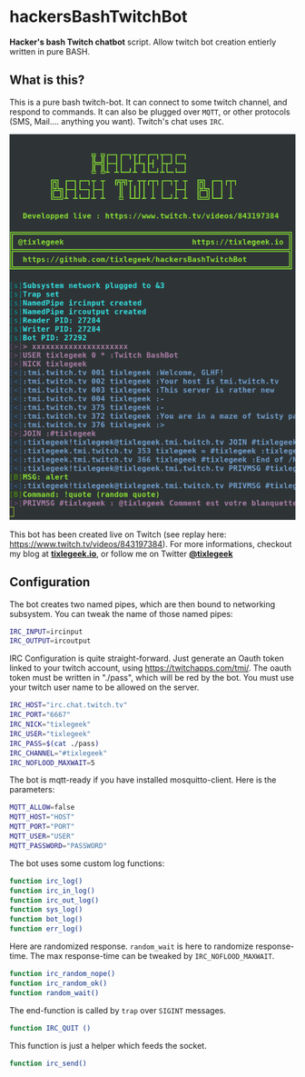# hackersBashTwitchBot
**Hacker's bash Twitch chatbot** script. Allow twitch bot creation entierly written in pure BASH.

## What is this?

This is a pure bash twitch-bot. It can connect to some twitch channel, and respond to commands. It can also be plugged over ```MQTT```, or other protocols (SMS, Mail.... anything you want). Twitch's chat uses ```IRC```.

![cap](README.assets/cap.png)

This bot has been created live on Twitch (see replay here: https://www.twitch.tv/videos/843197384). For more informations, checkout my blog at [**tixlegeek.io**](https://tixlegeek.io), or follow me on Twitter [**@tixlegeek**](https://twitter.com/tixlegeek)

## Configuration

The bot creates two named pipes, which are then bound to networking subsystem. You can tweak the name of those named pipes:
```bash
IRC_INPUT=ircinput
IRC_OUTPUT=ircoutput
```
IRC Configuration is quite straight-forward. Just generate an Oauth token linked to your twitch account, using https://twitchapps.com/tmi/.
The oauth token must be written in "./pass", which will be red by the bot. You must use your twitch user name to be allowed on the server.
```bash
IRC_HOST="irc.chat.twitch.tv"
IRC_PORT="6667"
IRC_NICK="tixlegeek"
IRC_USER="tixlegeek"
IRC_PASS=$(cat ./pass)
IRC_CHANNEL="#tixlegeek"
IRC_NOFLOOD_MAXWAIT=5
```

The bot is mqtt-ready if you have installed mosquitto-client. Here is the parameters:
```bash
MQTT_ALLOW=false
MQTT_HOST="HOST"
MQTT_PORT="PORT"
MQTT_USER="USER"
MQTT_PASSWORD="PASSWORD"
```
The bot uses some custom log functions:
```bash
function irc_log()
function irc_in_log()
function irc_out_log()
function sys_log()
function bot_log()
function err_log()
```
Here are randomized response. ```random_wait``` is here to randomize response-time. The max response-time can be tweaked by ```IRC_NOFLOOD_MAXWAIT```.
```bash
function irc_random_nope()
function irc_random_ok()
function random_wait()
```
The end-function is called by ```trap``` over ```SIGINT``` messages.
```bash
function IRC_QUIT ()
```
This function is just a helper which feeds the socket.
```bash
function irc_send()
```
